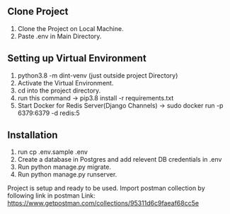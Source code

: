 
## Clone Project
1. Clone the Project on Local Machine.
2. Paste .env in Main Directory.


## Setting up Virtual Environment
1. python3.8 -m dint-venv (just outside project Directory)
2. Activate the Virtual Environment.
3. cd into the project directory.
4. run this command -> pip3.8 install -r requirements.txt
5. Start Docker for Redis Server(Django Channels) -> sudo docker run -p 6379:6379 -d redis:5


## Installation
1. run cp .env.sample .env
2. Create a database in Postgres and add relevent DB credentials in .env
3. Run python manage.py migrate.
4. Run python manage.py runserver.

Project is setup and ready to be used. 
Import postman collection by following link in postman
Link: https://www.getpostman.com/collections/95311d6c9faeaf68cc5e
